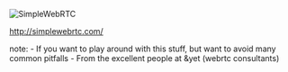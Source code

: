 ![SimpleWebRTC](https://s3.amazonaws.com/media-p.slid.es/uploads/dagingaa/images/173517/Screen_Shot_2013-12-01_at_18.33.13.png)

http://simplewebrtc.com/

note:
    - If you want to play around with this stuff, but want to avoid many common
      pitfalls
    - From the excellent people at &yet (webrtc consultants)

